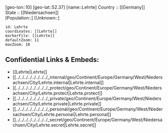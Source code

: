 ﻿---
location: [52.37,10] 
mapzoom: [7,12] 
mapmarker: city 
type: City
tags:
- geo/City


SpocWebEntityId: 31916
isDeleted: false
confidential: public

---
[geo-lon::10] 
[geo-lat::52.37] 
[name::Lehrte] 
Country :: [[Germany]]  
State :: [[Niedersachsen]]  
[Population::] 
[Unknown::] 


```leaflet
id: Lehrte
coordinates: [[Lehrte]] 
markerFile: [[Lehrte]] 
defaultZoom: 11 
maxZoom: 18
```


## Confidential Links & Embeds: 
- [[Lehrte|Lehrte]]  
- [[../../../../../../../../_internal/geo/Continent/Europe/Germany/West/Niedersachsen/City/Lehrte.internal|Lehrte.internal]] 
- [[../../../../../../../../_protect/geo/Continent/Europe/Germany/West/Niedersachsen/City/Lehrte.protect|Lehrte.protect]] 
- [[../../../../../../../../_private/geo/Continent/Europe/Germany/West/Niedersachsen/City/Lehrte.private|Lehrte.private]] 
- [[../../../../../../../../_personal/geo/Continent/Europe/Germany/West/Niedersachsen/City/Lehrte.personal|Lehrte.personal]] 
- [[../../../../../../../../_secret/geo/Continent/Europe/Germany/West/Niedersachsen/City/Lehrte.secret|Lehrte.secret]] 
